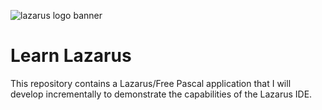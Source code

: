 ![lazarus logo banner](https://github.com/user-attachments/assets/3ff64479-8ed5-4583-b955-dfb9c30e4744)

# Learn Lazarus
This repository contains a Lazarus/Free Pascal application that I will develop incrementally to demonstrate the capabilities of the Lazarus IDE.
